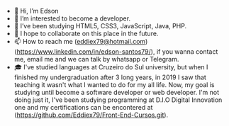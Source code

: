 - 👋 Hi, I’m Edson
- 👀 I’m interested to become a developer.
- 🌱 I’ve been studying HTML5, CSS3, JavaScript, Java, PHP.
- 💞️ I hope to collaborate on this place in the future.
- 📫 How to reach me (eddiex79@hotmail.com)(https://www.linkedin.com/in/edson-santos79/), if you wanna contact me, email me 
and we can talk by whatsapp or Telegram.
- 🎓 I've studied languages at Cruzeiro do Sul university, but when I
 finished my undergraduation after 3 long years, in 2019 I saw that teaching it wasn't what I wanted to do for my all life.
 Now, my goal is studying until become a software developer or web developer.
 I'm not doing just it,  I've been studying programming at D.I.O Digital Innovation one and my certifications can be encontered at (https://github.com/Eddiex79/Front-End-Cursos.git).


